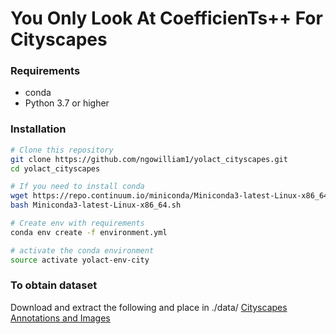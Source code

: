 # You Only Look At CoefficienTs++ For Cityscapes


### Requirements

- conda
- Python 3.7 or higher

### Installation

```bash
# Clone this repository
git clone https://github.com/ngowilliam1/yolact_cityscapes.git
cd yolact_cityscapes

# If you need to install conda
wget https://repo.continuum.io/miniconda/Miniconda3-latest-Linux-x86_64.sh
bash Miniconda3-latest-Linux-x86_64.sh

# Create env with requirements
conda env create -f environment.yml

# activate the conda environment
source activate yolact-env-city

```

### To obtain dataset
Download and extract the following and place in ./data/ 
[Cityscapes Annotations and Images](https://drive.google.com/file/d/1YvRTX4aZCcuQYenPFbRFRkclpa7K2F3R/view?usp=sharing)

